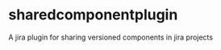 sharedcomponentplugin
=====================

A jira plugin for sharing versioned components in jira projects